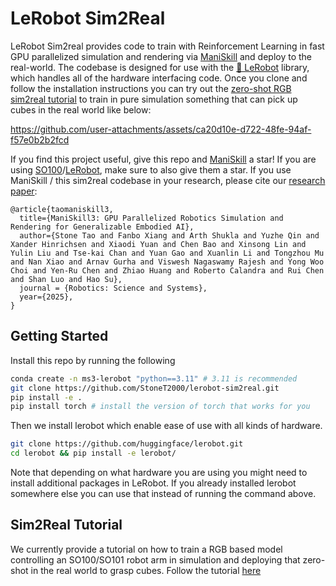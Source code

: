 # LeRobot Sim2Real

LeRobot Sim2real provides code to train with Reinforcement Learning in fast GPU parallelized simulation and rendering via [ManiSkill](https://github.com/haosulab/ManiSkill) and deploy to the real-world. The codebase is designed for use with the [🤗 LeRobot](https://github.com/huggingface/lerobot) library, which handles all of the hardware interfacing code. Once you clone and follow the installation instructions you can try out the [zero-shot RGB sim2real tutorial](./docs/zero_shot_rgb_sim2real.md) to train in pure simulation something that can pick up cubes in the real world like below:

https://github.com/user-attachments/assets/ca20d10e-d722-48fe-94af-f57e0b2b2fcd


If you find this project useful, give this repo and [ManiSkill](https://github.com/haosulab/ManiSkill) a star! If you are using [SO100](https://github.com/TheRobotStudio/SO-ARM100/)/[LeRobot](https://github.com/huggingface/lerobot), make sure to also give them a star. If you use ManiSkill / this sim2real codebase in your research, please cite our [research paper](https://arxiv.org/abs/2410.00425):

```
@article{taomaniskill3,
  title={ManiSkill3: GPU Parallelized Robotics Simulation and Rendering for Generalizable Embodied AI},
  author={Stone Tao and Fanbo Xiang and Arth Shukla and Yuzhe Qin and Xander Hinrichsen and Xiaodi Yuan and Chen Bao and Xinsong Lin and Yulin Liu and Tse-kai Chan and Yuan Gao and Xuanlin Li and Tongzhou Mu and Nan Xiao and Arnav Gurha and Viswesh Nagaswamy Rajesh and Yong Woo Choi and Yen-Ru Chen and Zhiao Huang and Roberto Calandra and Rui Chen and Shan Luo and Hao Su},
  journal = {Robotics: Science and Systems},
  year={2025},
}
```

## Getting Started

Install this repo by running the following
```bash
conda create -n ms3-lerobot "python==3.11" # 3.11 is recommended
git clone https://github.com/StoneT2000/lerobot-sim2real.git
pip install -e .
pip install torch # install the version of torch that works for you
```

Then we install lerobot which enable ease of use with all kinds of hardware.

```bash
git clone https://github.com/huggingface/lerobot.git
cd lerobot && pip install -e lerobot/
```

Note that depending on what hardware you are using you might need to install additional packages in LeRobot. If you already installed lerobot somewhere else you can use that instead of running the command above.

## Sim2Real Tutorial

We currently provide a tutorial on how to train a RGB based model controlling an SO100/SO101 robot arm in simulation and deploying that zero-shot in the real world to grasp cubes. Follow the tutorial [here](./docs/zero_shot_rgb_sim2real.md)